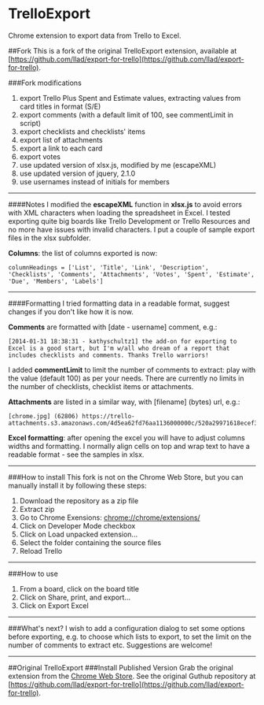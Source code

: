 TrelloExport
============

Chrome extension to export data from Trello to Excel.

##Fork
This is a fork of the original TrelloExport extension, available at [https://github.com/llad/export-for-trello](https://github.com/llad/export-for-trello).


###Fork modifications
1. export Trello Plus Spent and Estimate values, extracting values from card titles in format (S/E)
2. export comments (with a default limit of 100, see commentLimit in script)
3. export checklists and checklists' items
4. export list of attachments
5. export a link to each card
6. export votes
7. use updated version of xlsx.js, modified by me (escapeXML)
8. use updated version of jquery, 2.1.0
9. use usernames instead of initials for members

---

####Notes
I modified the **escapeXML** function in **xlsx.js** to avoid errors with XML characters when loading the spreadsheet in Excel. I tested exporting quite big boards like Trello Development or Trello Resources and no more have issues with invalid characters.
I put a couple of sample export files in the xlsx subfolder.

**Columns**: the list of columns exported is now:

	columnHeadings = ['List', 'Title', 'Link', 'Description', 'Checklists', 'Comments', 'Attachments', 'Votes', 'Spent', 'Estimate', 'Due', 'Members', 'Labels']

---

####Formatting
I tried formatting data in a readable format, suggest changes if you don't like how it is now.

**Comments** are formatted with [date - username] comment, e.g.:

	[2014-01-31 18:38:31 - kathyschultz1] the add-on for exporting to Excel is a good start, but I'm w/all who dream of a report that includes checklists and comments. Thanks Trello warriors!

I added **commentLimit** to limit the number of comments to extract: play with the value (default 100) as per your needs.
There are currently no limits in the number of checklists, checklist items or attachments.

**Attachments** are listed in a similar way, with [filename] (bytes) url, e.g.:

	[chrome.jpg] (62806) https://trello-attachments.s3.amazonaws.com/4d5ea62fd76aa1136000000c/520a29971618ecef3c002181/dc1d95c904a04a6a986b775e55f58bd9/chrome.jpg

**Excel formatting**: after opening the excel you will have to adjust columns widths and formatting. I normally align cells on top and wrap text to have a readable format - see the samples in xlsx.

---

###How to install
This fork is not on the Chrome Web Store, but you can manually install it by following these steps:

1. Download the repository as a zip file
2. Extract zip
3. Go to Chrome Exensions: [chrome://chrome/extensions/](chrome://chrome/extensions/)
4. Click on Developer Mode checkbox
5. Click on Load unpacked extension...
6. Select the folder containing the source files
7. Reload Trello

---

###How to use
1. From a board, click on the board title
2. Click on Share, print, and export...
3. Click on Export Excel

---

###What's next?
I wish to add a configuration dialog to set some options before exporting, e.g. to choose which lists to export, to set the limit on the number of comments to extract etc.
Suggestions are welcome!


---

##Original TrelloExport
###Install Published Version
Grab the original extension from the [Chrome Web Store](https://chrome.google.com/webstore/detail/trelloexport/nhdelomnagopgaealggpgojkhcafhnin?hl=en).
See the original Guthub repository at [https://github.com/llad/export-for-trello](https://github.com/llad/export-for-trello).
